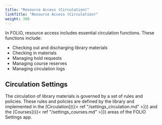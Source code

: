 ```yaml
---
title: "Resource Access (Circulation)"
linkTitle: "Resource Access (Circulation)"
weight: 300
---
```


In FOLIO, resource access includes essential circulation functions. These functions include:

* Checking out and discharging library materials
* Checking in materials
* Managing hold requests
* Managing course reserves
* Managing circulation logs

## Circulation Settings

The circulation of library materials is governed by a set of rules and policies.  These rules and policies are defined by the library and implemented in the [Circulation]({{< ref "/settings_circulation.md" >}}) and the [Courses]({{< ref "/settings_courses.md" >}}) areas of the FOLIO Settings app.  
